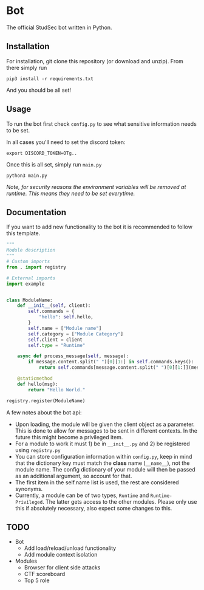 # Bot
The official StudSec bot written in Python.

## Installation
For installation, git clone this repository (or download and unzip). From there
simply run
```shell
pip3 install -r requirements.txt
```
And you should be all set!
## Usage
To run the bot first check `config.py` to see what sensitive information needs to
be set.

In all cases you'll need to set the discord token:
```shell
export DISCORD_TOKEN=OTg..
```

Once this is all set, simply run `main.py`
```shell
python3 main.py
```

*Note, for security reasons the environment variables will be removed at runtime.
This means they need to be set everytime.*
## Documentation
If you want to add new functionality to the bot it is recommended to follow this 
template.
```python
"""
Module description
"""
# Custom imports
from . import registry

# External imports
import example


class ModuleName:
    def __init__(self, client):
        self.commands = {
            "hello": self.hello,
        }
        self.name = ["Module name"]
        self.category = ["Module Category"]
        self.client = client
        self.type = "Runtime"

    async def process_message(self, message):
        if message.content.split(" ")[0][1:] in self.commands.keys():
            return self.commands[message.content.split(" ")[0][1:]](message)

    @staticmethod
    def hello(msg):
        return "Hello World."

registry.register(ModuleName)
```
A few notes about the bot api:
- Upon loading, the module will be given the client object as a parameter. This is done
to allow for messages to be sent in different contexts. In the future this might
become a privileged item.
- For a module to work it must 1) be in `__init__.py` and 2) be registered using `registry.py`
- You can store configuration information within `config.py`, keep in mind that the
dictionary key must match the **class** name (`__name__`), not the module name. The
config dictionary of your module will then be passed as an additional argument, so
account for that.
- The first item in the self.name list is used, the rest are considered synonyms.
- Currently, a module can be of two types, `Runtime` and `Runtime-Privileged`. The
latter gets access to the other modules. Please only use this if absolutely necessary,
also expect some changes to this.

## TODO
- Bot
  - Add load/reload/unload functionality
  - Add module context isolation
- Modules
  - Browser for client side attacks
  - CTF scoreboard
  - Top 5 role